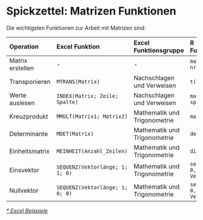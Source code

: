 # Spickzettel: Matrizen Funktionen 

Die wichtigsten Funktionen zur Arbeit mit Matrizen sind:

| Operation | Excel Funktion |  Excel Funktionsgruppe |  R Funktion/Operator | 
| :--- | :--- |  :--- | :--- | 
| Matrix erstellen | - | - | `matrix(wertevektor, nrows, ncols)` | 
| Transponieren | `MTRANS(Matrix)` |  Nachschlagen und Verweisen | `t()` | 
| Werte auslesen | `INDEX(Matrix; Zeile; Spalte)` | Nachschlagen und Verweisen | `matrix[zeile, spalte]` |  
| Kreuzprodukt | `MMULT(Matrix1; Matrix2)` | Mathematik und Trigonometrie | `matrix1 %*% matrix2` | 
| Determinante | `MDET(Matrix)` | Mathematik und Trigonometrie | `det(matrix)` | 
| Einheitsmatrix | `MEINHEIT(Anzahl_Zeilen)` |  Mathematik und Trigonometrie | `diag(anzahl_zeilen)` | 
| Einsvektor | `SEQUENZ(Vektorlänge; 1; 1; 0)` |  Mathematik und Trigonometrie | `seq(from = 1, by = 0, length = Vektorlänge)` |
| Nullvektor | `SEQUENZ(Vektorlänge; 1; 0; 0)` |  Mathematik und Trigonometrie | `seq(from = 0, by = 0, length = Vektorlänge)` |

<a class="btn btn-lg btn-primary" href="https://moodle.zhaw.ch/mod/resource/view.php?id=544747"><i class="fa fa-lg fa-download">* Excel Beispiele</a>